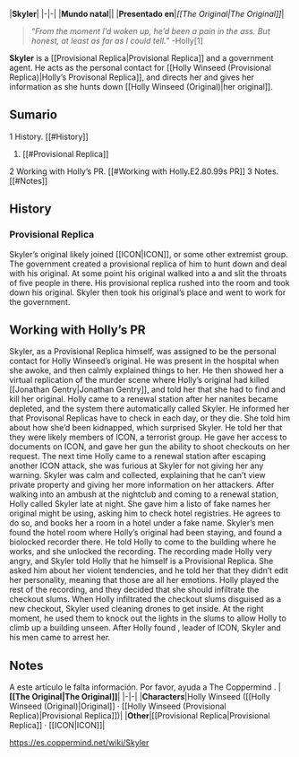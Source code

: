 |**Skyler**|
|-|-|
|**Mundo natal**||
|**Presentado en**|*[[The Original\|The Original]]*|

>“*From the moment I’d woken up, he’d been a pain in the ass. But honest, at least as far as I could tell.*”
\-Holly[1]

**Skyler** is a [[Provisional Replica\|Provisional Replica]] and a government agent. He acts as the personal contact for [[Holly Winseed (Provisional Replica)\|Holly’s Provisonal Replica]], and directs her and gives her information as she hunts down [[Holly Winseed (Original)\|her original]].

## Sumario

1 History. [[#History]] 

1. [[#Provisional Replica]] 


2 Working with Holly’s PR. [[#Working with Holly.E2.80.99s PR]] 
3 Notes. [[#Notes]] 


## History
### Provisional Replica
Skyler’s original likely joined [[ICON\|ICON]], or some other extremist group. The government created a provisional replica of him to hunt down and deal with his original. At some point his original walked into a  and slit the throats of five people in there. His provisional replica rushed into the room and took down his original. Skyler then took his original’s place and went to work for the government.

## Working with Holly’s PR
Skyler, as a Provisional Replica himself, was assigned to be the personal contact for Holly Winseed’s original. He was present in the hospital when she awoke, and then calmly explained things to her. He then showed her a virtual replication of the murder scene where Holly’s original had killed [[Jonathan Gentry\|Jonathan Gentry]], and told her that she had to find and kill her original. Holly came to a renewal station after her nanites became depleted, and the system there automatically called Skyler. He informed her that Provisonal Replicas have to check in each day, or they die. She told him about how she’d been kidnapped, which surprised Skyler. He told her that they were likely members of ICON, a terrorist group. He gave her access to documents on ICON, and gave her gun the ability to shoot checkouts on her request.
The next time Holly came to a renewal station after escaping another ICON attack, she was furious at Skyler for not giving her any warning. Skyler was calm and collected, explaining that he can’t view private property and giving her more information on her attackers. After walking into an ambush at the  nightclub and coming to a renewal station, Holly called Skyler late at night. She gave him a listo of fake names her original might be using, asking him to check hotel registries. He agrees to do so, and books her a room in a hotel under a fake name.
Skyler’s men found the hotel room where Holly’s original had been staying, and found a biolocked recorder there. He told Holly to come to the building where he works, and she unlocked the recording. The recording made Holly very angry, and Skyler told Holly that he himself is a Provisional Replica. She asked him about her violent tendencies, and he told her that they didn’t edit her personality, meaning that those are all her emotions. Holly played the rest of the recording, and they decided that she should infiltrate the checkout slums.
When Holly infiltrated the checkout slums disguised as a new checkout, Skyler used cleaning drones to get inside. At the right moment, he used them to knock out the lights in the slums to allow Holly to climb up a building unseen. After Holly found , leader of ICON, Skyler and his men came to arrest her.

## Notes

A este artículo le falta información. Por favor, ayuda a The Coppermind .
|**[[The Original\|The Original]]**|
|-|-|
|**Characters**|Holly Winseed ([[Holly Winseed (Original)\|Original]] · [[Holly Winseed (Provisional Replica)\|Provisional Replica]])|
|**Other**|[[Provisional Replica\|Provisional Replica]] · [[ICON\|ICON]]|



https://es.coppermind.net/wiki/Skyler